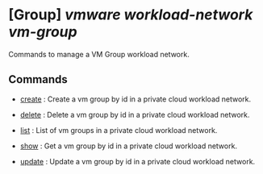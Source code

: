 # [Group] _vmware workload-network vm-group_

Commands to manage a VM Group workload network.

## Commands

- [create](/Commands/vmware/workload-network/vm-group/_create.md)
: Create a vm group by id in a private cloud workload network.

- [delete](/Commands/vmware/workload-network/vm-group/_delete.md)
: Delete a vm group by id in a private cloud workload network.

- [list](/Commands/vmware/workload-network/vm-group/_list.md)
: List of vm groups in a private cloud workload network.

- [show](/Commands/vmware/workload-network/vm-group/_show.md)
: Get a vm group by id in a private cloud workload network.

- [update](/Commands/vmware/workload-network/vm-group/_update.md)
: Update a vm group by id in a private cloud workload network.
